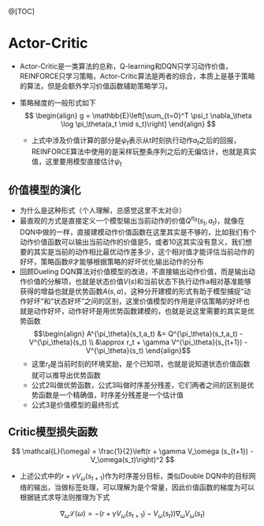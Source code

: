 @[TOC]
# Actor-Critic
- Actor-Critic是一类算法的总称，Q-learning和DQN只学习动作价值，REINFORCE只学习策略，Actor-Critic算法是两者的综合，本质上是基于策略的算法，但是会额外学习价值函数辅助策略学习。
- 策略梯度的一般形式如下
	$$
	\begin{align}
	g = \mathbb{E}\left[\sum_{t=0}^T \psi_t \nabla_\theta \log \pi_\theta(a_t \mid s_t)\right]
	\end{align}
	$$
	
	
	- 上式中涉及价值计算的部分是$\psi_t$表示从t时刻执行动作$a_t$之后的回报，REINFORCE算法中使用的是采样玩整条序列之后的无偏估计，也就是真实值，这里要用模型直接估计$\psi_t$
## 价值模型的演化
- 为什么是这种形式（个人理解，总感觉这里不太对😒）
- 最直观的方式是直接定义一个模型输出当前动作的价值$Q^{\pi_\theta}(s_t, a_t)$，就像在DQN中做的一样，直接建模动作价值函数在这里其实是不够的，比如我们有个动作价值函数可以输出当前动作的价值是5，或者10这其实没有意义，我们想要的其实是当前的动作相比最优动作差多少，这个相对值才能评估当前动作的好坏，策略函数$\theta$才能够根据策略的好坏优化输出动作的分布
- 回顾Dueling DQN算法对价值模型的改进，不直接输出动作价值，而是输出动作价值的分解项，也就是状态价值$V(s)$和当前状态下执行动作a相对基准能够获得的增益也就是优势函数$A(s,a)$，这种分开建模的形式有助于模型捕捉“动作好坏”和“状态好坏”之间的区别，这里价值模型的作用是评估策略的好坏也就是动作好坏，动作好坏是用优势函数建模的，也就是说这里需要的其实是优势函数
	$$\begin{align}
	A^{\pi_\theta}(s_t,a_t) &= Q^{\pi_\theta}(s_t,a_t) - V^{\pi_\theta}(s_t) \\
	&\approx r_t + \gamma V^{\pi_\theta}(s_{t+1}) - V^{\pi_\theta}(s_t)
	\end{align}$$
	- 这里$r_t$是当前时刻的环境奖励，是个已知项，也就是说知道状态价值函数就可以推导出优势函数
	- 公式2叫做优势函数，公式3叫做时序差分残差，它们两者之间的区别是优势函数是一个精确值，时序差分残差是一个估计值
	- 公式3是价值模型的最终形式
## Critic模型损失函数
$$
\mathcal{L}(\omega) = \frac{1}{2}\left(r + \gamma V_\omega (s_{t+1}) - V_\omega(s_t)\right)^2
$$
- 上述公式中的$r + \gamma V_\omega (s_{t+1})$作为时序差分目标，类似Double DQN中的目标网络的输出，当做标签处理，可以理解为是个常量，因此价值函数的梯度为可以根据链式求导法则推理为下式

$$
\nabla_\omega \mathcal{L}(\omega) = -\left(r + \gamma V_\omega (s_{t+1}) - V_\omega(s_t) \right) \nabla_\omega V_\omega(s_t)
$$
